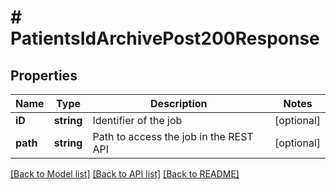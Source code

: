# # PatientsIdArchivePost200Response

## Properties

Name | Type | Description | Notes
------------ | ------------- | ------------- | -------------
**iD** | **string** | Identifier of the job | [optional]
**path** | **string** | Path to access the job in the REST API | [optional]

[[Back to Model list]](../../README.md#models) [[Back to API list]](../../README.md#endpoints) [[Back to README]](../../README.md)
